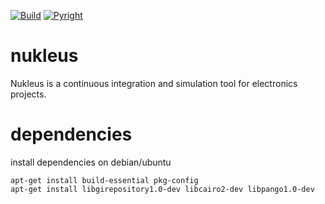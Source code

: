 <p align="left">
  <a href="https://github.com/spielhuus/nukleus/actions/workflows/build.yaml"><img alt="Build" src="https://github.com/spielhuus/nukleus/workflows/build/badge.svg"></a>
  <a href="https://github.com/spielhuus/nukleus/actions/workflows/pyright.yaml"><img alt="Pyright" src="https://github.com/spielhuus/nukleus/workflows/pyright/badge.svg"></a>
</p>

# nukleus
Nukleus is a continuous integration and simulation tool for electronics projects.


# dependencies

install dependencies on debian/ubuntu

```
apt-get install build-essential pkg-config
apt-get install libgirepository1.0-dev libcairo2-dev libpango1.0-dev
```
